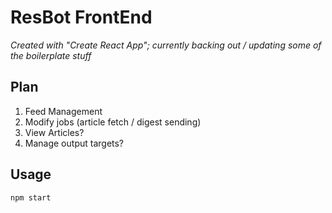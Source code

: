 # ResBot FrontEnd

_Created with "Create React App"; currently backing out / updating some of the boilerplate stuff_

## Plan

1. Feed Management
2. Modify jobs (article fetch / digest sending)
3. View Articles?
4. Manage output targets?

## Usage

`npm start`
